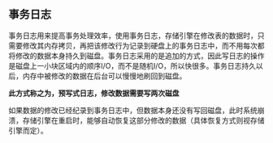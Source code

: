 ## 事务日志

事务日志用来提高事务处理效率，使用事务日志，存储引擎在修改表的数据时，只需要修改其内存拷贝，再把该修改行为记录到硬盘上的事务日志中，而不用每次都将修改的数据本身持久到磁盘。事务日志采用的是追加的方式，因此写日志的操作是磁盘上一小块区域内的顺序I/O，而不是随机I/O，所以快很多。事务日志持久以后，内存中被修改的数据在后台可以慢慢地刷回到磁盘。

**此方式称之为，预写式日志，修改数据需要写两次磁盘**

如果数据的修改已经纪录到事务日志中，但数据本身还没有写回磁盘，此时系统崩溃，存储引擎在重启时，能够自动恢复这部分修改的数据（具体恢复方式则视存储引擎而定）。



